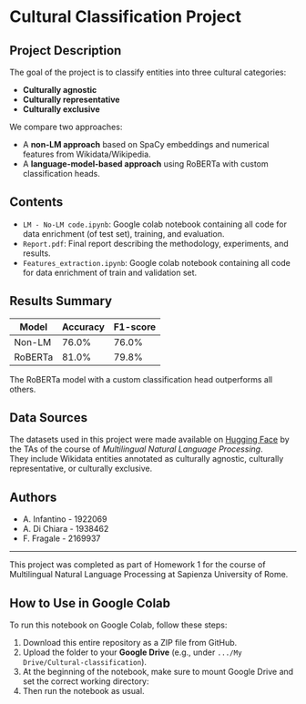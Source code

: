 # Cultural Classification Project

## Project Description

The goal of the project is to classify entities into three cultural categories:

- **Culturally agnostic**
- **Culturally representative**
- **Culturally exclusive**

We compare two approaches:
- A **non-LM approach** based on SpaCy embeddings and numerical features from Wikidata/Wikipedia.
- A **language-model-based approach** using RoBERTa with custom classification heads.

## Contents

- `LM - No-LM code.ipynb`: Google colab notebook containing all code for data enrichment (of test set), training, and evaluation.
- `Report.pdf`: Final report describing the methodology, experiments, and results.
- `Features_extraction.ipynb`: Google colab notebook containing all code for data enrichment of train and validation set.

## Results Summary

| Model      | Accuracy | F1-score |
|------------|----------|----------|
| Non-LM     | 76.0%    | 76.0%    |
| RoBERTa    | 81.0%    | 79.8%    |

The RoBERTa model with a custom classification head outperforms all others.

## Data Sources

The datasets used in this project were made available on [Hugging Face](https://huggingface.co/datasets/sapienzanlp/nlp2025_hw1_cultural_dataset) by the TAs of the course of *Multilingual Natural Language Processing*.  
They include Wikidata entities annotated as culturally agnostic, culturally representative, or culturally exclusive.

## Authors

- A. Infantino - 1922069
- A. Di Chiara - 1938462
- F. Fragale - 2169937

---

This project was completed as part of Homework 1 for the course of Multilingual Natural Language Processing at Sapienza University of Rome.

## How to Use in Google Colab

To run this notebook on Google Colab, follow these steps:

1. Download this entire repository as a ZIP file from GitHub.
2. Upload the folder to your **Google Drive** (e.g., under `.../My Drive/Cultural-classification`).
3. At the beginning of the notebook, make sure to mount Google Drive and set the correct working directory:
4. Then run the notebook as usual.
